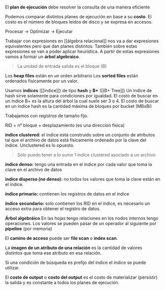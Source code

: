 El **plan de ejecución** debe resolver la consulta de una manera eficiente

Podemos comparar distintos planes de ejecución en base a su **costo**. El costo es el número de bloques leidos de disco y se expresa en accesos.

Procesar → Optimizar → Ejecutar

Trabajar con expresiones en [[álgebra relacional]] nos va a dar expresiones equivalentes pero que dan planes distintos. También sobre estas expresiones se van a poder aplicar heurística. A partir de estas expresiones vamos a formar un **árbol algebraico**.

> La unidad de entrada salida es el bloque (B)

Los **heap files** están en un orden arbitrario
Los **sorted files** están ordenados físicamente por un valor.

Usamos 	**índices** ([[índice]]) de tipo **hash** y **B+** ([[B+ Tree]])
Un índice de hash sirve solamente para condiciones por igualdad.
El costo de buscar en un índice B+ es la altura del árbol la cual suele ser 3 o 4.
El costo de buscar en un índice hash es la cantidad máxima de bloques por bucket (MBxBi)

Trabajamos con registros de tamaño fijo.

RID = n° bloque + desplazamiento (es una dirección física)

**índice clustered:** el índice está construido sobre un conjunto de atributos tal que el archivo de datos está físicamente ordenado por la clave del índice. Unclustered es lo opuesto. 

> Sólo puedo tener a lo sumo 1 índice clustered asociado a un archivo

**índice denso:** tengo una entrada en el índice por cada valor que toma la clave en el archivo de datos

**índice disperso (no denso):** no todos los valores que toma la clave están en el índice.

**índice primario:** contienen los registros de datos en el índice

**índice secundario:** solo contienen los RID en el índice, es necesario un acceso extra para obtener el registro de datos.

**Árbol algebráico** En las hojas tengo relaciones en los nodos internos tengo operaciones.
Los valores se pueden pasar de un operador al siguiente por **pipeline** (por memoria)

El **camino de acceso** puede ser **file scan** o **index scan**.

La **ímagen de un atributo de una relación** es la cantidad de valores distintos que toma ese atributo en esa relación.

Si una condición de búsqueda es prefijo del índice el índice se puede utilizar.

El **costo de output** o **costo del output** es el costo de materializar (persistir) la salida y es constante a todos los planes de ejecución.